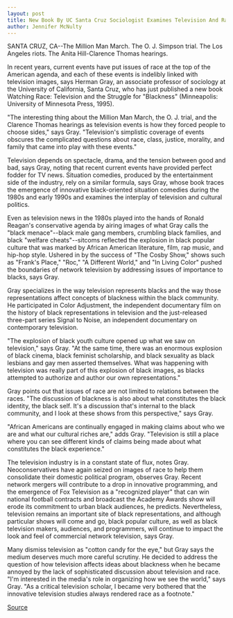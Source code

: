 ```yaml
---
layout: post
title: New Book By UC Santa Cruz Sociologist Examines Television And Race
author: Jennifer McNulty
---
```


SANTA CRUZ, CA--The Million Man March. The O. J. Simpson trial. The  Los Angeles riots. The Anita Hill-Clarence Thomas hearings.

In recent years, current events have put issues of race at the  top of the American agenda, and each of these events is indelibly  linked with television images, says Herman Gray, an associate  professor of sociology at the University of California, Santa Cruz,  who has just published a new book Watching Race: Television and the  Struggle for "Blackness" (Minneapolis: University of Minnesota Press,  1995).

"The interesting thing about the Million Man March, the O. J.  trial, and the Clarence Thomas hearings as television events is how  they forced people to choose sides," says Gray. "Television's  simplistic coverage of events obscures the complicated questions  about race, class, justice, morality, and family that came into play  with these events."

Television depends on spectacle, drama, and the tension  between good and bad, says Gray, noting that recent current events  have provided perfect fodder for TV news. Situation comedies,  produced by the entertainment side of the industry, rely on a similar  formula, says Gray, whose book traces the emergence of innovative  black-oriented situation comedies during the 1980s and early 1990s  and examines the interplay of television and cultural politics.

Even as television news in the 1980s played into the hands of  Ronald Reagan's conservative agenda by airing images of what Gray  calls the "black menace"--black male gang members, crumbling black  families, and black "welfare cheats"--sitcoms reflected the  explosion in black popular culture that was marked by African  American literature, film, rap music, and hip-hop style. Ushered in  by the success of "The Cosby Show," shows such as "Frank's Place,"  "Roc," "A Different World," and "In Living Color" pushed the  boundaries of network television by addressing issues of importance  to blacks, says Gray.

Gray specializes in the way television represents blacks and  the way those representations affect concepts of blackness within  the black community. He participated in Color Adjustment, the  independent documentary film on the history of black  representations in television and the just-released three-part  series Signal to Noise, an independent documentary on contemporary  television.

"The explosion of black youth culture opened up what we saw  on television," says Gray. "At the same time, there was an enormous  explosion of black cinema, black feminist scholarship, and black  sexuality as black lesbians and gay men asserted themselves. What  was happening with television was really part of this explosion of  black images, as blacks attempted to authorize and author our own  representations."

Gray points out that issues of race are not limited to relations  between the races. "The discussion of blackness is also about what  constitutes the black identity, the black self. It's a discussion that's  internal to the black community, and I look at these shows from this  perspective," says Gray.

"African Americans are continually engaged in making claims  about who we are and what our cultural riches are," adds Gray.  "Television is still a place where you can see different kinds of  claims being made about what constitutes the black experience."

The television industry is in a constant state of flux, notes  Gray. Neoconservatives have again seized on images of race to help  them consolidate their domestic political program, observes Gray.  Recent network mergers will contribute to a drop in innovative  programming, and the emergence of Fox Television as a "recognized  player" that can win national football contracts and broadcast the  Academy Awards show will erode its commitment to urban black  audiences, he predicts. Nevertheless, television remains an  important site of black representations, and although particular  shows will come and go, black popular culture, as well as black  television makers, audiences, and programmers, will continue to  impact the look and feel of commercial network television, says  Gray.

Many dismiss television as "cotton candy for the eye," but Gray  says the medium deserves much more careful scrutiny. He decided to  address the question of how television affects ideas about blackness  when he became annoyed by the lack of sophisticated discussion  about television and race. "I'm interested in the media's role in  organizing how we see the world," says Gray. "As a critical  television scholar, I became very bothered that the innovative  television studies always rendered race as a footnote."

[Source](http://www1.ucsc.edu/news_events/press_releases/archive/95-96/11-95/111795-New_book_by_UCSC_so.html "Permalink to 111795-New_book_by_UCSC_so")
